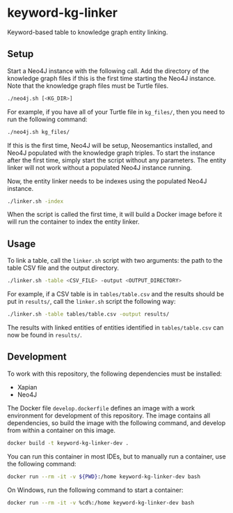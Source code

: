 # keyword-kg-linker
Keyword-based table to knowledge graph entity linking.

## Setup
Start a Neo4J instance with the following call.
Add the directory of the knowledge graph files if this is the first time starting the Neo4J instance.
Note that the knowledge graph files must be Turtle files.

```bash
./neo4j.sh [<KG_DIR>]
```

For example, if you have all of your Turtle file in `kg_files/`, then you need to run the following command:

```bash
./neo4j.sh kg_files/
```

If this is the first time, Neo4J will be setup, Neosemantics installed, and Neo4J populated with the knowledge graph triples.
To start the instance after the first time, simply start the script without any parameters.
The entity linker will not work without a populated Neo4J instance running.

Now, the entity linker needs to be indexes using the populated Neo4J instance.

```bash
./linker.sh -index
```

When the script is called the first time, it will build a Docker image before it will run the container to index the entity linker.

## Usage
To link a table, call the `linker.sh` script with two arguments: the path to the table CSV file and the output directory.

```bash
./linker.sh -table <CSV_FILE> -output <OUTPUT_DIRECTORY>
```

For example, if a CSV table is in `tables/table.csv` and the results should be put in `results/`, call the `linker.sh` script the following way:

```bash
./linker.sh -table tables/table.csv -output results/
```

The results with linked entities of entities identified in `tables/table.csv` can now be found in `results/`.

## Development
To work with this repository, the following dependencies must be installed:

- Xapian
- Neo4J

The Docker file `develop.dockerfile` defines an image with a work environment for development of this repository.
The image contains all dependencies, so build the image with the following command, and develop from within a container on this image.

```bash
docker build -t keyword-kg-linker-dev .
```

You can run this container in most IDEs, but to manually run a container, use the following command:

```bash
docker run --rm -it -v ${PWD}:/home keyword-kg-linker-dev bash
```

On Windows, run the following command to start a container:

```bash
docker run --rm -it -v %cd%:/home keyword-kg-linker-dev bash
```
